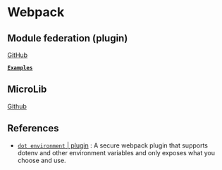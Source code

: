 # Webpack

## Module federation (plugin)
[GitHub ](https://github.com/module-federation)

[**`Examples`**](https://github.com/module-federation/module-federation-examples)

## MicroLib
[Github](https://github.com/module-federation/MicroLib)

## References
- [`dot environment` | plugin](https://github.com/mrsteele/dotenv-webpack) : A secure webpack plugin that supports dotenv and other environment variables and only exposes what you choose and use.
